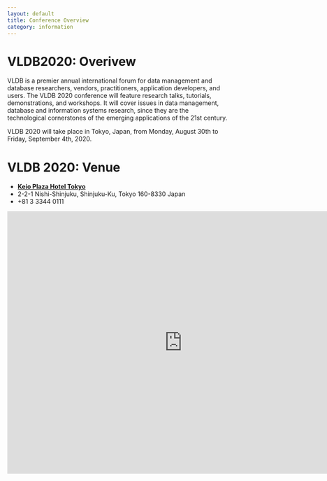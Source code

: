 ```yaml
---
layout: default
title: Conference Overview
category: information
---
```


# VLDB2020: Overivew

VLDB is a premier annual international forum for data management and database researchers, vendors, practitioners, application developers, and users. The VLDB 2020 conference will feature research talks, tutorials, demonstrations, and workshops. It will cover issues in data management, database and information systems research, since they are the technological cornerstones of the emerging applications of the 21st century.

VLDB 2020 will take place in Tokyo, Japan, from Monday, August 30th to Friday, September 4th, 2020.


# VLDB 2020: Venue

<ul class="fa-ul">
    <li><span class="fa-li"><i class="fas fa-hotel"></i></span><strong><a href="https://www.keioplaza.com/" target="_blank">Keio Plaza Hotel Tokyo</a></strong></li>
    <li><span class="fa-li"><i class="fas fa-map"></i></span>2-2-1 Nishi-Shinjuku,
        Shinjuku-Ku,
        Tokyo
        160-8330 Japan</li>
    <li><span class="fa-li"><i class="fas fa-phone"></i></span>+81 3 3344 0111</li>
</ul>

<div class="google-map">
    <iframe src="https://www.google.com/maps/embed?pb=!1m14!1m8!1m3!1d12961.879870821!2d139.6943636!3d35.6900509!3m2!1i1024!2i768!4f13.1!3m3!1m2!1s0x0%3A0x51d797d25c62db8d!2z5Lqs546L44OX44Op44K244Ob44OG44Or!5e0!3m2!1sja!2sjp!4v1550158606434" width="800" height="600" frameborder="0" style="border:0" allowfullscreen></iframe>
</div>
